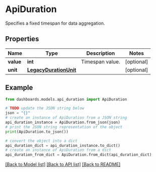 # ApiDuration

Specifies a fixed timespan for data aggregation.

## Properties

Name | Type | Description | Notes
------------ | ------------- | ------------- | -------------
**value** | **int** | Timespan value. | [optional] 
**unit** | [**LegacyDurationUnit**](LegacyDurationUnit.md) |  | [optional] 

## Example

```python
from dashboards.models.api_duration import ApiDuration

# TODO update the JSON string below
json = "{}"
# create an instance of ApiDuration from a JSON string
api_duration_instance = ApiDuration.from_json(json)
# print the JSON string representation of the object
print(ApiDuration.to_json())

# convert the object into a dict
api_duration_dict = api_duration_instance.to_dict()
# create an instance of ApiDuration from a dict
api_duration_from_dict = ApiDuration.from_dict(api_duration_dict)
```
[[Back to Model list]](../README.md#documentation-for-models) [[Back to API list]](../README.md#documentation-for-api-endpoints) [[Back to README]](../README.md)


